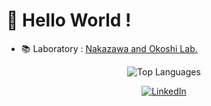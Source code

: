 # 👋 Hello World !

- 📚 Laboratory : [Nakazawa and Okoshi Lab.](https://www.jn.sfc.keio.ac.jp/)

<div align="center">

![Top Languages](https://github-readme-stats.vercel.app/api/top-langs/?username=hamachu216&layout=compact&theme=tokyonight&hide_border=true&count_private=true)

</div>

<div align="center">
  <a href="https://www.linkedin.com/in/satoki-hamanaka-748909211/">
    <img src="https://img.shields.io/badge/LinkedIn-0A66C2?style=for-the-badge&logo=linkedin&logoColor=white" alt="LinkedIn" />
  </a>
</div>
